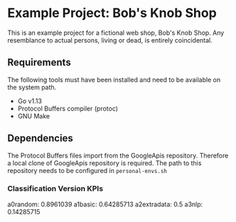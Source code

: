 # Example Project: Bob's Knob Shop

This is an example project for a fictional web shop, Bob's Knob Shop. Any 
resemblance to actual persons, living or dead, is entirely coincidental.

## Requirements
The following tools must have been installed and need to be available on the 
system path.
* Go v1.13
* Protocol Buffers compiler (protoc)
* GNU Make

## Dependencies
The Protocol Buffers files import from the GoogleApis repository. Therefore a 
local clone of GoogleApis repository is required. The path to this repository 
needs to be configured in `personal-envs.sh`

### Classification Version KPIs
a0random: 0.8961039
a1basic: 0.64285713
a2extradata: 0.5
a3nlp: 0.14285715